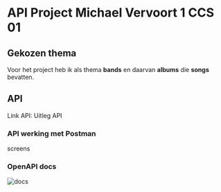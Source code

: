 # API Project Michael Vervoort 1 CCS 01

## Gekozen thema
Voor het project heb ik als thema **bands** en daarvan **albums** die **songs** bevatten.

## API
Link API: 
Uitleg API

### API werking met Postman
screens

### OpenAPI docs
![docs](https://github.com/michaelverv/api_project/assets/113921262/7ecbce61-c3d4-4a34-b5c4-0fde70700926)
